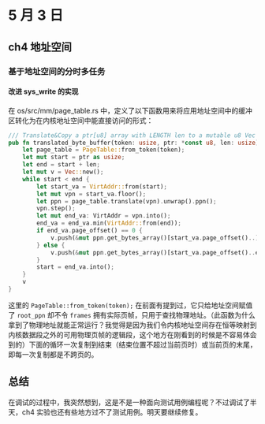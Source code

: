 # 5 月 3 日

## ch4 地址空间

### 基于地址空间的分时多任务

#### 改进 sys_write 的实现

在 os/src/mm/page_table.rs 中，定义了以下函数用来将应用地址空间中的缓冲区转化为在内核地址空间中能直接访问的形式：

```rust
/// Translate&Copy a ptr[u8] array with LENGTH len to a mutable u8 Vec through page table
pub fn translated_byte_buffer(token: usize, ptr: *const u8, len: usize) -> Vec<&'static mut [u8]> {
    let page_table = PageTable::from_token(token);
    let mut start = ptr as usize;
    let end = start + len;
    let mut v = Vec::new();
    while start < end {
        let start_va = VirtAddr::from(start);
        let mut vpn = start_va.floor();
        let ppn = page_table.translate(vpn).unwrap().ppn();
        vpn.step();
        let mut end_va: VirtAddr = vpn.into();
        end_va = end_va.min(VirtAddr::from(end));
        if end_va.page_offset() == 0 {
            v.push(&mut ppn.get_bytes_array()[start_va.page_offset()..]);
        } else {
            v.push(&mut ppn.get_bytes_array()[start_va.page_offset()..end_va.page_offset()]);
        }
        start = end_va.into();
    }
    v
}
```

这里的 ```PageTable::from_token(token);``` 在前面有提到过，它只给地址空间赋值了 ```root_ppn``` 却不令 ```frames``` 拥有实际页帧，只用于查找物理地址。（此函数为什么拿到了物理地址就能正常运行？我觉得是因为我们令内核地址空间存在恒等映射到内核数据段之外的可用物理页帧的逻辑段，这个地方在刚看到的时候是不容易体会到的）下面的循环一次复制到结束（结束位置不超过当前页时）或当前页的末尾，即每一次复制都是不跨页的。

## 总结

在调试的过程中，我突然想到，这是不是一种面向测试用例编程呢？不过调试了半天，ch4 实验也还有些地方过不了测试用例。明天要继续修复。